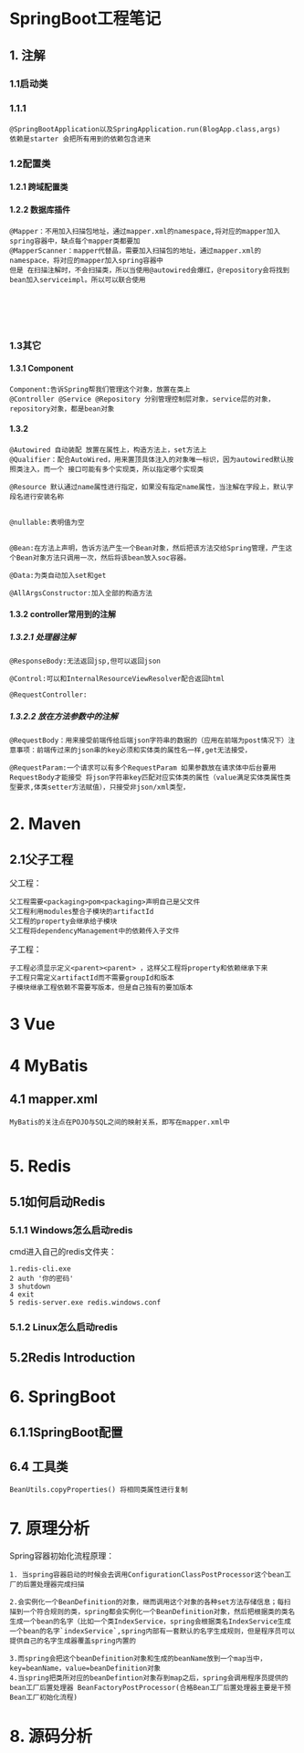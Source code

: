   # SpringBoot工程笔记

##  1. 注解

### 1.1启动类

### 1.1.1

~~~
@SpringBootApplication以及SpringApplication.run(BlogApp.class,args)
依赖是starter 会把所有用到的依赖包含进来
~~~





### 1.2配置类

#### 1.2.1 跨域配置类

####  1.2.2  数据库插件

~~~
@Mapper：不用加入扫描包地址，通过mapper.xml的namespace,将对应的mapper加入spring容器中，缺点每个mapper类都要加
@MapperScanner：mapper代替品，需要加入扫描包的地址，通过mapper.xml的namespace，将对应的mapper加入spring容器中
但是 在扫描注解时，不会扫描类，所以当使用@autowired会爆红，@repository会将找到bean加入serviceimpl。所以可以联合使用
~~~

~~~
~~~

~~~
~~~

~~~
~~~





​		



### 1.3其它

#### 1.3.1 Component

~~~
Component:告诉Spring帮我们管理这个对象，放置在类上
@Controller @Service @Repository 分别管理控制层对象，service层的对象，repository对象，都是bean对象
~~~



#### 1.3.2

~~~
@Autowired 自动装配 放置在属性上，构造方法上，set方法上
@Qualifier：配合AutoWired，用来置顶具体注入的对象唯一标识，因为autowired默认按照类注入，而一个 接口可能有多个实现类，所以指定哪个实现类

@Resource 默认通过name属性进行指定，如果没有指定name属性，当注解在字段上，默认字段名进行安装名称 


~~~

~~~
@nullable:表明值为空
~~~

~~~
~~~



~~~
@Bean:在方法上声明，告诉方法产生一个Bean对象，然后把该方法交给Spring管理，产生这个Bean对象方法只调用一次，然后将该bean放入soc容器。
~~~

~~~
@Data:为类自动加入set和get
~~~

~~~
@AllArgsConstructor:加入全部的构造方法
~~~





#### 1.3.2 controller常用到的注解

##### 1.3.2.1 处理器注解

~~~
@ResponseBody:无法返回jsp,但可以返回json
~~~

~~~
@Control:可以和InternalResourceViewResolver配合返回html
~~~

~~~
@RequestController: 
~~~





##### 1.3.2.2 放在方法参数中的注解

~~~
@RequestBody：用来接受前端传给后端json字符串的数据的（应用在前端为post情况下）注意事项：前端传过来的json串的key必须和实体类的属性名一样,get无法接受，
~~~

~~~
@RequestParam:一个请求可以有多个RequestParam 如果参数放在请求体中后台要用RequestBody才能接受 将json字符串key匹配对应实体类的属性（value满足实体类属性类型要求,体类setter方法赋值），只接受非json/xml类型，
~~~



















# 2. Maven

## 2.1父子工程

父工程：

~~~
父工程需要<packaging>pom<packaging>声明自己是父文件
父工程利用modules整合子模块的artifactId
父工程的property会继承给子模块
父工程将dependencyManagement中的依赖传入子文件

~~~

子工程：

~~~
子工程必须显示定义<parent><parent> ，这样父工程将property和依赖继承下来
子工程只需定义artifactId而不需要groupId和版本
子模块继承工程依赖不需要写版本，但是自己独有的要加版本
~~~

# 3 Vue

# 



# 4 MyBatis

## 4.1 mapper.xml

~~~
MyBatis的关注点在POJO与SQL之间的映射关系，即写在mapper.xml中
~~~



~~~

~~~





# 5. Redis

## 5.1如何启动Redis

### 5.1.1 Windows怎么启动redis

cmd进入自己的redis文件夹：

~~~
1.redis-cli.exe
2 auth '你的密码'
3 shutdown
4 exit
5 redis-server.exe redis.windows.conf
~~~

### 5.1.2 Linux怎么启动redis

## 5.2Redis Introduction





# 6. **SpringBoot**

## 6.1.1SpringBoot配置













## 6.4 工具类

~~~
BeanUtils.copyProperties() 将相同类属性进行复制
~~~









# 7. 原理分析

Spring容器初始化流程原理：

~~~
1. 当spring容器启动的时候会去调用ConfigurationClassPostProcessor这个bean工厂的后置处理器完成扫描

2.会实例化一个BeanDefinition的对象，继而调用这个对象的各种set方法存储信息；每扫描到一个符合规则的类，spring都会实例化一个BeanDefinition对象，然后把根据类的类名生成一个bean的名字（比如一个类IndexService，spring会根据类名IndexService生成一个bean的名字`indexService`,spring内部有一套默认的名字生成规则，但是程序员可以提供自己的名字生成器覆盖spring内置的

3.而spring会把这个beanDefinition对象和生成的beanName放到一个map当中，key=beanName，value=beanDefinition对象
4.当spring把类所对应的beanDefintion对象存到map之后，spring会调用程序员提供的bean工厂后置处理器 BeanFactoryPostProcessor(合格Bean工厂后置处理器主要是干预Bean工厂初始化流程)

~~~







# 8. 源码分析













